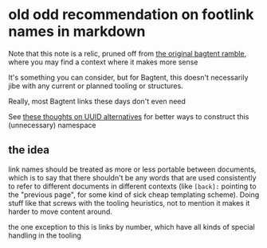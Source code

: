 # old odd recommendation on footlink names in markdown

Note that this note is a relic, pruned off from [the original bagtent ramble](9432d8de-485e-4253-8dcb-e8ed3dda45f9.md), where you may find a context where it makes more sense

It's something you can consider, but for Bagtent, this doesn't necessarily jibe with any current or planned tooling or structures.

Really, most Bagtent links these days don't even need

See [these thoughts on UUID alternatives](6120589f-57ac-4512-8835-cabef39ec4f2.md) for better ways to construct this (unnecessary) namespace

## the idea

link names should be treated as more or less portable between documents, which is to say that there shouldn't be any words that are used consistently to refer to different documents in different contexts (like `[back]:` pointing to the "previous page", for some kind of sick cheap templating scheme). Doing stuff like that screws with the tooling heuristics, not to mention it makes it harder to move content around.

the one exception to this is links by number, which have all kinds of special handling in the tooling
